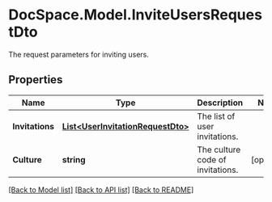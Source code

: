 # DocSpace.Model.InviteUsersRequestDto
The request parameters for inviting users.

## Properties

Name | Type | Description | Notes
------------ | ------------- | ------------- | -------------
**Invitations** | [**List&lt;UserInvitationRequestDto&gt;**](.md) | The list of user invitations. | 
**Culture** | **string** | The culture code of invitations. | [optional] 

[[Back to Model list]](../README.md#documentation-for-models) [[Back to API list]](../README.md#documentation-for-api-endpoints) [[Back to README]](../README.md)

